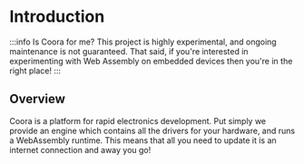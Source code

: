 # Introduction

:::info Is Coora for me?
This project is highly experimental, and ongoing maintenance is not guaranteed. That said, if you're interested in experimenting with Web Assembly on embedded devices then you're in the right place!
:::


## Overview

Coora is a platform for rapid electronics development. Put simply we provide an engine which contains all the drivers for your hardware, and runs a WebAssembly runtime. This means that all you need to update it is an internet connection and away you go!